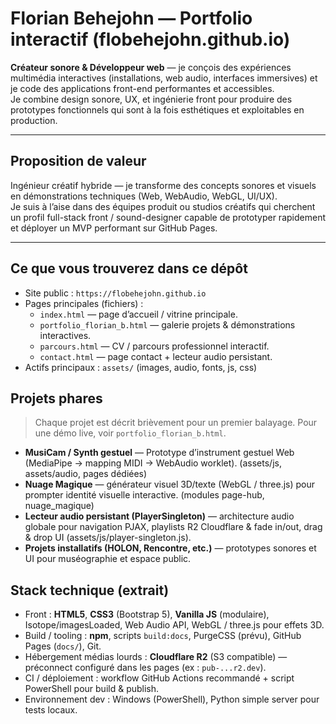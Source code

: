 # Florian Behejohn — Portfolio interactif (flobehejohn.github.io)

**Créateur sonore & Développeur web** — je conçois des expériences multimédia interactives (installations, web audio, interfaces immersives) et je code des applications front-end performantes et accessibles.  
Je combine design sonore, UX, et ingénierie front pour produire des prototypes fonctionnels qui sont à la fois esthétiques et exploitables en production.

---

##  Proposition de valeur 
Ingénieur créatif hybride — je transforme des concepts sonores et visuels en démonstrations techniques (Web, WebAudio, WebGL, UI/UX).  
Je suis à l’aise dans des équipes produit ou studios créatifs qui cherchent un profil full-stack front / sound-designer capable de prototyper rapidement et déployer un MVP performant sur GitHub Pages.

---

## Ce que vous trouverez dans ce dépôt
- Site public : `https://flobehejohn.github.io`  
- Pages principales (fichiers) :
  - `index.html` — page d’accueil / vitrine principale.  
  - `portfolio_florian_b.html` — galerie projets & démonstrations interactives.  
  - `parcours.html` — CV / parcours professionnel interactif.  
  - `contact.html` — page contact + lecteur audio persistant.  
- Actifs principaux : `assets/` (images, audio, fonts, js, css)  


## Projets phares
> Chaque projet est décrit brièvement pour un premier balayage. Pour une démo live, voir `portfolio_florian_b.html`.

- **MusiCam / Synth gestuel** — Prototype d’instrument gestuel Web (MediaPipe → mapping MIDI → WebAudio worklet). (assets/js, assets/audio, pages dédiées)
- **Nuage Magique** — générateur visuel 3D/texte (WebGL / three.js) pour prompter identité visuelle interactive. (modules page-hub, nuage_magique)
- **Lecteur audio persistant (PlayerSingleton)** — architecture audio globale pour navigation PJAX, playlists R2 Cloudflare & fade in/out, drag & drop UI (assets/js/player-singleton.js).
- **Projets installatifs (HOLON, Rencontre, etc.)** — prototypes sonores et UI pour muséographie et espace public.



## Stack technique (extrait)
- Front : **HTML5**, **CSS3** (Bootstrap 5), **Vanilla JS** (modulaire), Isotope/imagesLoaded, Web Audio API, WebGL / three.js pour effets 3D.
- Build / tooling : **npm**, scripts `build:docs`, PurgeCSS (prévu), GitHub Pages (`docs/`), Git.
- Hébergement médias lourds : **Cloudflare R2** (S3 compatible) — préconnect configuré dans les pages (ex : `pub-...r2.dev`).
- CI / déploiement : workflow GitHub Actions recommandé + script PowerShell pour build & publish.
- Environnement dev : Windows (PowerShell), Python simple server pour tests locaux.

